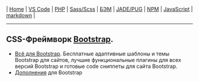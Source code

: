| [Home](../README.md) | 
[VS Code](VSCode.md) | 
[PHP](PHP.md) | 
[Sass/Scss](Sass.md) | 
[БЭМ](БЭМ.md) | 
[JADE/PUG](JADE-PUG.md) | 
[NPM](NPM.md) | 
[JavaScript](JavaScript.md) | 
[markdown](markdown.md) |

- - - - - - - - - - - - - - - - - - - - - - - - - - - - - - - - - - - - - - - -
## CSS-Фреймворк [Bootstrap][bs].  
  - [Всё для Bootstrap][bs_1]. Бесплатные адаптивные шаблоны и темы Bootstrap для сайтов, лучшие функциональные плагины для всех версий Bootstrap и готовые code сниппеты для сайта Bootstrap.  
  - [Дополнения][bs_2] для Bootstrap  

[bs]: https://getbootstrap.com/ "Bootstrap"
[bs_1]: http://bootstraptema.ru/ "Всё для Bootstrap"
[bs_2]: https://habr.com/ru/company/dataart/blog/258101/ "Дополнения для Bootstrap"
